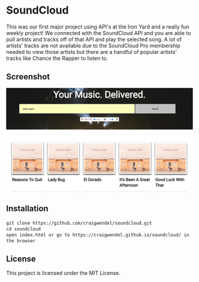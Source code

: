# SoundCloud

This was our first major project using API's at the Iron Yard and a really fun weekly project!  We connected with the SoundCloud API and you are able to pull artists and tracks off of that API and play the selected song.  A lot of artists' tracks are not available due to the SoundCloud Pro membership needed to view those artists but there are a handful of popular artists' tracks like Chance the Rapper to listen to.

## Screenshot
![Apple Homepage](/Images/soundcloud.png)

## Installation

```
git clone https://github.com/craigwendel/soundcloud.git
cd soundcloud
open index.html or go to https://craigwendel.github.io/soundcloud/ in the browser

```

## License

This project is licensed under the MIT License.
